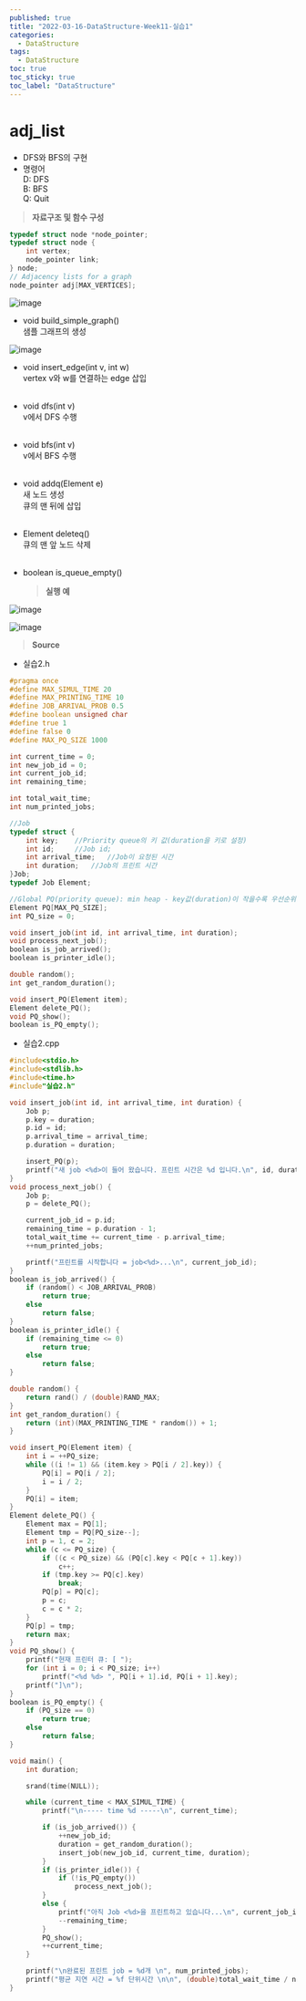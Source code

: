 ```yaml
---
published: true
title: "2022-03-16-DataStructure-Week11-실습1"
categories:
  - DataStructure
tags:
  - DataStructure
toc: true
toc_sticky: true
toc_label: "DataStructure"
---
```


# adj_list

- DFS와 BFS의 구현
- 명령어  
  D: DFS  
  B: BFS  
  Q: Quit

> **자료구조 및 함수 구성**

```C++
typedef struct node *node_pointer;
typedef struct node {
	int vertex;
	node_pointer link;
} node;
// Adjacency lists for a graph
node_pointer adj[MAX_VERTICES];
```

![image](https://github.com/222SeungHyun/222SeungHyun.github.io/blob/master/_images/%EC%9E%90%EB%A3%8C%EA%B5%AC%EC%A1%B0%EC%99%80%EC%8B%A4%EC%8A%B5-10%EC%9E%A5-%EC%8B%A4%EC%8A%B52-1.png?raw=true)

- void build_simple_graph()  
  샘플 그래프의 생성

![image](https://github.com/222SeungHyun/222SeungHyun.github.io/blob/master/_images/%EC%9E%90%EB%A3%8C%EA%B5%AC%EC%A1%B0%EC%99%80%EC%8B%A4%EC%8A%B5-10%EC%9E%A5-%EC%8B%A4%EC%8A%B52-1.png?raw=true)

- void insert_edge(int v, int w)  
   vertex v와 w를 연결하는 edge 삽입  
  <br>
- void dfs(int v)  
  v에서 DFS 수행  
  <br>
- void bfs(int v)  
   v에서 BFS 수행  
   <br>
- void addq(Element e)  
  새 노드 생성  
  큐의 맨 뒤에 삽입  
  <br>
- Element deleteq()  
  큐의 맨 앞 노드 삭제  
  <br>
- boolean is_queue_empty()

  > **실행 예**

![image](https://github.com/222SeungHyun/222SeungHyun.github.io/blob/master/_images/%EC%9E%90%EB%A3%8C%EA%B5%AC%EC%A1%B0%EC%99%80%EC%8B%A4%EC%8A%B5-10%EC%9E%A5-%EC%8B%A4%EC%8A%B52-2.png?raw=true)

![image](https://github.com/222SeungHyun/222SeungHyun.github.io/blob/master/_images/%EC%9E%90%EB%A3%8C%EA%B5%AC%EC%A1%B0%EC%99%80%EC%8B%A4%EC%8A%B5-10%EC%9E%A5-%EC%8B%A4%EC%8A%B52-3.png?raw=true)

> **Source**

- 실습2.h

```C++
#pragma once
#define MAX_SIMUL_TIME 20
#define MAX_PRINTING_TIME 10
#define JOB_ARRIVAL_PROB 0.5
#define boolean unsigned char
#define true 1
#define false 0
#define MAX_PQ_SIZE 1000

int current_time = 0;
int new_job_id = 0;
int current_job_id;
int remaining_time;

int total_wait_time;
int num_printed_jobs;

//Job
typedef struct {
	int key;	//Priority queue의 키 값(duration을 키로 설정)
	int id;		//Job id;
	int arrival_time;	//Job이 요청된 시간
	int duration;	//Job의 프린트 시간
}Job;
typedef Job Element;

//Global PQ(priority queue): min heap - key값(duration)이 작을수록 우선순위가 높음
Element PQ[MAX_PQ_SIZE];
int PQ_size = 0;

void insert_job(int id, int arrival_time, int duration);
void process_next_job();
boolean is_job_arrived();
boolean is_printer_idle();

double random();
int get_random_duration();

void insert_PQ(Element item);
Element delete_PQ();
void PQ_show();
boolean is_PQ_empty();
```

- 실습2.cpp

```C++
#include<stdio.h>
#include<stdlib.h>
#include<time.h>
#include"실습2.h"

void insert_job(int id, int arrival_time, int duration) {
	Job p;
	p.key = duration;
	p.id = id;
	p.arrival_time = arrival_time;
	p.duration = duration;

	insert_PQ(p);
	printf("새 job <%d>이 들어 왔습니다. 프린트 시간은 %d 입니다.\n", id, duration);
}
void process_next_job() {
	Job p;
	p = delete_PQ();

	current_job_id = p.id;
	remaining_time = p.duration - 1;
	total_wait_time += current_time - p.arrival_time;
	++num_printed_jobs;

	printf("프린트를 시작합니다 = job<%d>...\n", current_job_id);
}
boolean is_job_arrived() {
	if (random() < JOB_ARRIVAL_PROB)
		return true;
	else
		return false;
}
boolean is_printer_idle() {
	if (remaining_time <= 0)
		return true;
	else
		return false;
}

double random() {
	return rand() / (double)RAND_MAX;
}
int get_random_duration() {
	return (int)(MAX_PRINTING_TIME * random()) + 1;
}

void insert_PQ(Element item) {
	int i = ++PQ_size;
	while ((i != 1) && (item.key > PQ[i / 2].key)) {
		PQ[i] = PQ[i / 2];
		i = i / 2;
	}
	PQ[i] = item;
}
Element delete_PQ() {
	Element max = PQ[1];
	Element tmp = PQ[PQ_size--];
	int p = 1, c = 2;
	while (c <= PQ_size) {
		if ((c < PQ_size) && (PQ[c].key < PQ[c + 1].key))
			c++;
		if (tmp.key >= PQ[c].key)
			break;
		PQ[p] = PQ[c];
		p = c;
		c = c * 2;
	}
	PQ[p] = tmp;
	return max;
}
void PQ_show() {
	printf("현재 프린터 큐: [ ");
	for (int i = 0; i < PQ_size; i++)
		printf("<%d %d> ", PQ[i + 1].id, PQ[i + 1].key);
	printf("]\n");
}
boolean is_PQ_empty() {
	if (PQ_size == 0)
		return true;
	else
		return false;
}

void main() {
	int duration;

	srand(time(NULL));

	while (current_time < MAX_SIMUL_TIME) {
		printf("\n----- time %d -----\n", current_time);

		if (is_job_arrived()) {
			++new_job_id;
			duration = get_random_duration();
			insert_job(new_job_id, current_time, duration);
		}
		if (is_printer_idle()) {
			if (!is_PQ_empty())
				process_next_job();
		}
		else {
			printf("아직 Job <%d>을 프린트하고 있습니다...\n", current_job_id);
			--remaining_time;
		}
		PQ_show();
		++current_time;
	}

	printf("\n완료된 프린트 job = %d개 \n", num_printed_jobs);
	printf("평균 지연 시간 = %f 단위시간 \n\n", (double)total_wait_time / num_printed_jobs);
}
```
